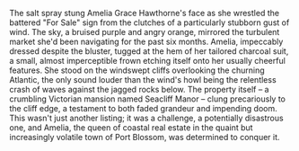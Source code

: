 The salt spray stung Amelia Grace Hawthorne's face as she wrestled the battered "For Sale" sign from the clutches of a particularly stubborn gust of wind.  The sky, a bruised purple and angry orange, mirrored the turbulent market she'd been navigating for the past six months.  Amelia, impeccably dressed despite the bluster, tugged at the hem of her tailored charcoal suit, a small, almost imperceptible frown etching itself onto her usually cheerful features.  She stood on the windswept cliffs overlooking the churning Atlantic, the only sound louder than the wind's howl being the relentless crash of waves against the jagged rocks below.  The property itself – a crumbling Victorian mansion named Seacliff Manor – clung precariously to the cliff edge, a testament to both faded grandeur and impending doom.  This wasn't just another listing; it was a challenge, a potentially disastrous one, and Amelia, the queen of coastal real estate in the quaint but increasingly volatile town of Port Blossom, was determined to conquer it.
